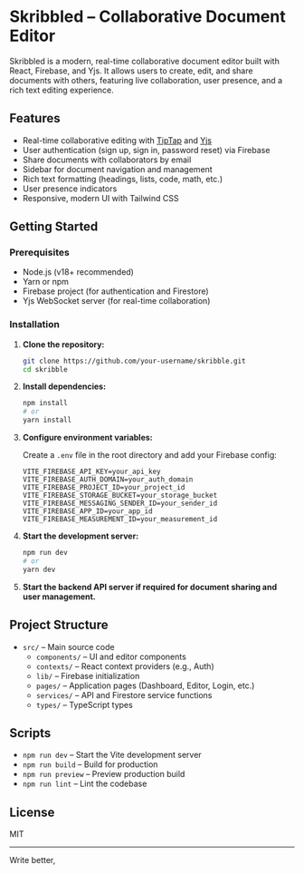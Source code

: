 # Skribbled – Collaborative Document Editor

Skribbled is a modern, real-time collaborative document editor built with React, Firebase, and Yjs. It allows users to create, edit, and share documents with others, featuring live collaboration, user presence, and a rich text editing experience.

## Features

- Real-time collaborative editing with [TipTap](https://tiptap.dev/) and [Yjs](https://yjs.dev/)
- User authentication (sign up, sign in, password reset) via Firebase
- Share documents with collaborators by email
- Sidebar for document navigation and management
- Rich text formatting (headings, lists, code, math, etc.)
- User presence indicators
- Responsive, modern UI with Tailwind CSS

## Getting Started

### Prerequisites

- Node.js (v18+ recommended)
- Yarn or npm
- Firebase project (for authentication and Firestore)
- Yjs WebSocket server (for real-time collaboration)

### Installation

1. **Clone the repository:**
   ```sh
   git clone https://github.com/your-username/skribble.git
   cd skribble
   ```

2. **Install dependencies:**
   ```sh
   npm install
   # or
   yarn install
   ```

3. **Configure environment variables:**

   Create a `.env` file in the root directory and add your Firebase config:
   ```
   VITE_FIREBASE_API_KEY=your_api_key
   VITE_FIREBASE_AUTH_DOMAIN=your_auth_domain
   VITE_FIREBASE_PROJECT_ID=your_project_id
   VITE_FIREBASE_STORAGE_BUCKET=your_storage_bucket
   VITE_FIREBASE_MESSAGING_SENDER_ID=your_sender_id
   VITE_FIREBASE_APP_ID=your_app_id
   VITE_FIREBASE_MEASUREMENT_ID=your_measurement_id
   ```

4. **Start the development server:**
   ```sh
   npm run dev
   # or
   yarn dev
   ```

6. **Start the backend API server if required for document sharing and user management.**

## Project Structure

- `src/` – Main source code
  - `components/` – UI and editor components
  - `contexts/` – React context providers (e.g., Auth)
  - `lib/` – Firebase initialization
  - `pages/` – Application pages (Dashboard, Editor, Login, etc.)
  - `services/` – API and Firestore service functions
  - `types/` – TypeScript types

## Scripts

- `npm run dev` – Start the Vite development server
- `npm run build` – Build for production
- `npm run preview` – Preview production build
- `npm run lint` – Lint the codebase

## License

MIT

---

Write better,